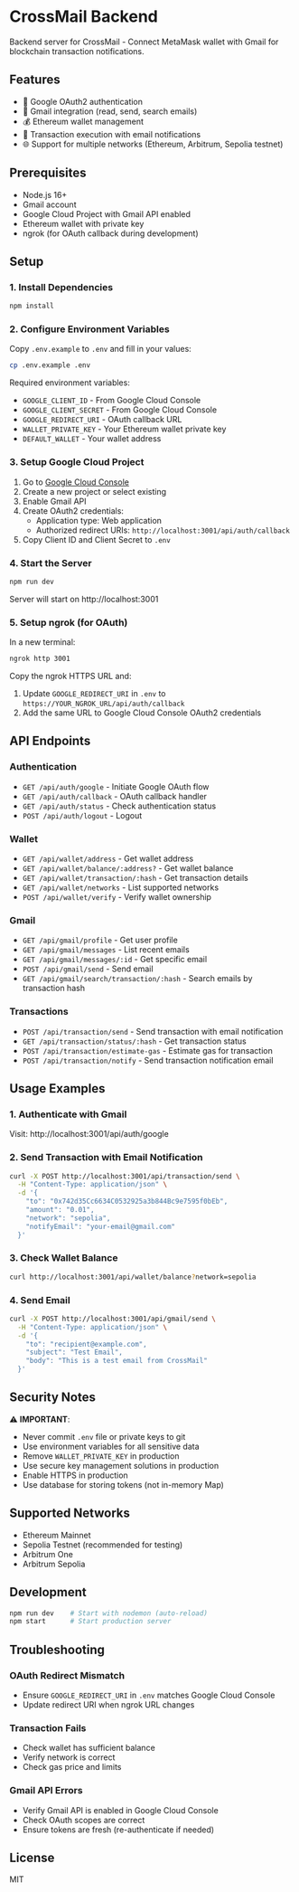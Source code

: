 # CrossMail Backend

Backend server for CrossMail - Connect MetaMask wallet with Gmail for blockchain transaction notifications.

## Features

- 🔐 Google OAuth2 authentication
- 📧 Gmail integration (read, send, search emails)
- 💰 Ethereum wallet management
- 🔗 Transaction execution with email notifications
- 🌐 Support for multiple networks (Ethereum, Arbitrum, Sepolia testnet)

## Prerequisites

- Node.js 16+
- Gmail account
- Google Cloud Project with Gmail API enabled
- Ethereum wallet with private key
- ngrok (for OAuth callback during development)

## Setup

### 1. Install Dependencies

```bash
npm install
```

### 2. Configure Environment Variables

Copy `.env.example` to `.env` and fill in your values:

```bash
cp .env.example .env
```

Required environment variables:
- `GOOGLE_CLIENT_ID` - From Google Cloud Console
- `GOOGLE_CLIENT_SECRET` - From Google Cloud Console
- `GOOGLE_REDIRECT_URI` - OAuth callback URL
- `WALLET_PRIVATE_KEY` - Your Ethereum wallet private key
- `DEFAULT_WALLET` - Your wallet address

### 3. Setup Google Cloud Project

1. Go to [Google Cloud Console](https://console.cloud.google.com/)
2. Create a new project or select existing
3. Enable Gmail API
4. Create OAuth2 credentials:
   - Application type: Web application
   - Authorized redirect URIs: `http://localhost:3001/api/auth/callback`
5. Copy Client ID and Client Secret to `.env`

### 4. Start the Server

```bash
npm run dev
```

Server will start on http://localhost:3001

### 5. Setup ngrok (for OAuth)

In a new terminal:

```bash
ngrok http 3001
```

Copy the ngrok HTTPS URL and:
1. Update `GOOGLE_REDIRECT_URI` in `.env` to `https://YOUR_NGROK_URL/api/auth/callback`
2. Add the same URL to Google Cloud Console OAuth2 credentials

## API Endpoints

### Authentication

- `GET /api/auth/google` - Initiate Google OAuth flow
- `GET /api/auth/callback` - OAuth callback handler
- `GET /api/auth/status` - Check authentication status
- `POST /api/auth/logout` - Logout

### Wallet

- `GET /api/wallet/address` - Get wallet address
- `GET /api/wallet/balance/:address?` - Get wallet balance
- `GET /api/wallet/transaction/:hash` - Get transaction details
- `GET /api/wallet/networks` - List supported networks
- `POST /api/wallet/verify` - Verify wallet ownership

### Gmail

- `GET /api/gmail/profile` - Get user profile
- `GET /api/gmail/messages` - List recent emails
- `GET /api/gmail/messages/:id` - Get specific email
- `POST /api/gmail/send` - Send email
- `GET /api/gmail/search/transaction/:hash` - Search emails by transaction hash

### Transactions

- `POST /api/transaction/send` - Send transaction with email notification
- `GET /api/transaction/status/:hash` - Get transaction status
- `POST /api/transaction/estimate-gas` - Estimate gas for transaction
- `POST /api/transaction/notify` - Send transaction notification email

## Usage Examples

### 1. Authenticate with Gmail

Visit: http://localhost:3001/api/auth/google

### 2. Send Transaction with Email Notification

```bash
curl -X POST http://localhost:3001/api/transaction/send \
  -H "Content-Type: application/json" \
  -d '{
    "to": "0x742d35Cc6634C0532925a3b844Bc9e7595f0bEb",
    "amount": "0.01",
    "network": "sepolia",
    "notifyEmail": "your-email@gmail.com"
  }'
```

### 3. Check Wallet Balance

```bash
curl http://localhost:3001/api/wallet/balance?network=sepolia
```

### 4. Send Email

```bash
curl -X POST http://localhost:3001/api/gmail/send \
  -H "Content-Type: application/json" \
  -d '{
    "to": "recipient@example.com",
    "subject": "Test Email",
    "body": "This is a test email from CrossMail"
  }'
```

## Security Notes

⚠️ **IMPORTANT**: 
- Never commit `.env` file or private keys to git
- Use environment variables for all sensitive data
- Remove `WALLET_PRIVATE_KEY` in production
- Use secure key management solutions in production
- Enable HTTPS in production
- Use database for storing tokens (not in-memory Map)

## Supported Networks

- Ethereum Mainnet
- Sepolia Testnet (recommended for testing)
- Arbitrum One
- Arbitrum Sepolia

## Development

```bash
npm run dev    # Start with nodemon (auto-reload)
npm start      # Start production server
```

## Troubleshooting

### OAuth Redirect Mismatch
- Ensure `GOOGLE_REDIRECT_URI` in `.env` matches Google Cloud Console
- Update redirect URI when ngrok URL changes

### Transaction Fails
- Check wallet has sufficient balance
- Verify network is correct
- Check gas price and limits

### Gmail API Errors
- Verify Gmail API is enabled in Google Cloud Console
- Check OAuth scopes are correct
- Ensure tokens are fresh (re-authenticate if needed)

## License

MIT
